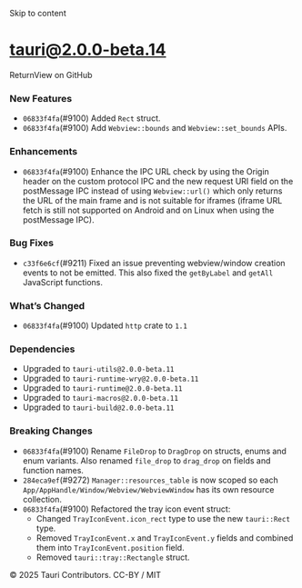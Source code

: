 Skip to content
# tauri@2.0.0-beta.14
ReturnView on GitHub
### New Features
  * `06833f4fa`(#9100) Added `Rect` struct.
  * `06833f4fa`(#9100) Add `Webview::bounds` and `Webview::set_bounds` APIs.


### Enhancements
  * `06833f4fa`(#9100) Enhance the IPC URL check by using the Origin header on the custom protocol IPC and the new request URI field on the postMessage IPC instead of using `Webview::url()` which only returns the URL of the main frame and is not suitable for iframes (iframe URL fetch is still not supported on Android and on Linux when using the postMessage IPC).


### Bug Fixes
  * `c33f6e6cf`(#9211) Fixed an issue preventing webview/window creation events to not be emitted. This also fixed the `getByLabel` and `getAll` JavaScript functions.


### What’s Changed
  * `06833f4fa`(#9100) Updated `http` crate to `1.1`


### Dependencies
  * Upgraded to `tauri-utils@2.0.0-beta.11`
  * Upgraded to `tauri-runtime-wry@2.0.0-beta.11`
  * Upgraded to `tauri-runtime@2.0.0-beta.11`
  * Upgraded to `tauri-macros@2.0.0-beta.11`
  * Upgraded to `tauri-build@2.0.0-beta.11`


### Breaking Changes
  * `06833f4fa`(#9100) Rename `FileDrop` to `DragDrop` on structs, enums and enum variants. Also renamed `file_drop` to `drag_drop` on fields and function names.
  * `284eca9ef`(#9272) `Manager::resources_table` is now scoped so each `App/AppHandle/Window/Webview/WebviewWindow` has its own resource collection.
  * `06833f4fa`(#9100) Refactored the tray icon event struct:
    * Changed `TrayIconEvent.icon_rect` type to use the new `tauri::Rect` type.
    * Removed `TrayIconEvent.x` and `TrayIconEvent.y` fields and combined them into `TrayIconEvent.position` field.
    * Removed `tauri::tray::Rectangle` struct.


© 2025 Tauri Contributors. CC-BY / MIT
